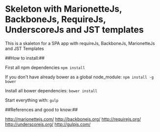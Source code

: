 # Skeleton with MarionetteJs, BackboneJs, RequireJs, UnderscoreJs and JST templates
This is a skaleton for a SPA app with requireJs, BackboneJs, MarionetteJs and JST Templates


##How to install:##

First all npm dependencies
`npm install`

If you don't have already bower as a global node_module:
`npm install -g bower`

Install all bower dependencies:
`bower install`

Start everything with:
`gulp`


##References and good to know:##

http://marionettejs.com/
http://backbonejs.org/
http://requirejs.org/
http://underscorejs.org/
http://gulpjs.com/